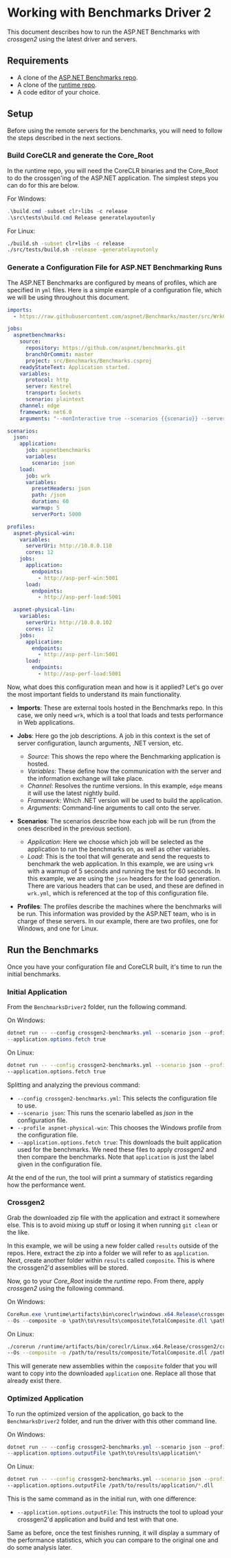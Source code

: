 # Working with Benchmarks Driver 2

This document describes how to run the ASP&#46;NET Benchmarks with _crossgen2_
using the latest driver and servers.

## Requirements

* A clone of the [ASP.NET Benchmarks repo](https://github.com/aspnet/benchmarks).
* A clone of the [runtime repo](https://github.com/dotnet/runtime).
* A code editor of your choice.

## Setup

Before using the remote servers for the benchmarks, you will need to follow the
steps described in the next sections.

### Build CoreCLR and generate the Core_Root

In the runtime repo, you will need the CoreCLR binaries and the Core_Root to do
the crossgen'ing of the ASP&#46;NET application. The simplest steps you can do for
this are below.

For Windows:

```powershell
.\build.cmd -subset clr+libs -c release
.\src\tests\build.cmd Release generatelayoutonly
```

For Linux:

```bash
./build.sh -subset clr+libs -c release
./src/tests/build.sh -release -generatelayoutonly
```

### Generate a Configuration File for ASP&#46;NET Benchmarking Runs

The ASP&#46;NET Benchmarks are configured by means of profiles, which are specified
in `yml` files. Here is a simple example of a configuration file, which we will
be using throughout this document.

```yml
imports:
  - https://raw.githubusercontent.com/aspnet/Benchmarks/master/src/WrkClient/wrk.yml

jobs:
  aspnetbenchmarks:
    source:
      repository: https://github.com/aspnet/benchmarks.git
      branchOrCommit: master
      project: src/Benchmarks/Benchmarks.csproj
    readyStateText: Application started.
    variables:
      protocol: http
      server: Kestrel
      transport: Sockets
      scenario: plaintext
    channel: edge
    framework: net6.0
    arguments: "--nonInteractive true --scenarios {{scenario}} --server-urls {{protocol}}://[*]:{{serverPort}} --server {{server}} --kestrelTransport {{transport}} --protocol {{protocol}}"

scenarios:
  json:
    application:
      job: aspnetbenchmarks
      variables:
        scenario: json
    load:
      job: wrk
      variables:
        presetHeaders: json
        path: /json
        duration: 60
        warmup: 5
        serverPort: 5000

profiles:
  aspnet-physical-win:
    variables:
      serverUri: http://10.0.0.110
      cores: 12
    jobs:
      application:
        endpoints:
          - http://asp-perf-win:5001
      load:
        endpoints:
          - http://asp-perf-load:5001

  aspnet-physical-lin:
    variables:
      serverUri: http://10.0.0.102
      cores: 12
    jobs:
      application:
        endpoints:
          - http://asp-perf-lin:5001
      load:
        endpoints:
          - http://asp-perf-load:5001
```

Now, what does this configuration mean and how is it applied? Let's go over
the most important fields to understand its main functionality.

* **Imports**: These are external tools hosted in the Benchmarks repo.
In this case, we only need `wrk`, which is a tool that loads and tests
performance in Web applications.

* **Jobs**: Here go the job descriptions. A job in this context is the set of
server configuration, launch arguments, .NET version, etc.
    * _Source_: This shows the repo where the Benchmarking application is hosted.
    * _Variables_: These define how the communication with the server and the
    information exchange will take place.
    * _Channel_: Resolves the runtime versions. In this example, `edge` means it
    will use the latest nightly build.
    * _Framework_: Which .NET version will be used to build the application.
    * _Arguments_: Command-line arguments to call onto the server.

* **Scenarios**: The scenarios describe how each job will be run (from the ones
described in the previous section).
    * _Application_: Here we choose which job will be selected as the application
    to run the benchmarks on, as well as other variables.
    * _Load_: This is the tool that will generate and send the requests to
    benchmark the web application. In this example, we are using `wrk` with a
    warmup of 5 seconds and running the test for 60 seconds. In this example,
    we are using the `json` headers for the load generation. There are various
    headers that can be used, and these are defined in `wrk.yml`, which is
    referenced at the top of this configuration file.

* **Profiles**: The profiles describe the machines where the benchmarks will
be run. This information was provided by the ASP&#46;NET team, who is in charge
of these servers. In our example, there are two profiles, one for Windows,
and one for Linux.

## Run the Benchmarks

Once you have your configuration file and CoreCLR built, it's time to run the
initial benchmarks.

### Initial Application

From the `BenchmarksDriver2` folder, run the following command.

On Windows:

```powershell
dotnet run -- --config crossgen2-benchmarks.yml --scenario json --profile aspnet-physical-win
--application.options.fetch true
```

On Linux:

```bash
dotnet run -- --config crossgen2-benchmarks.yml --scenario json --profile aspnet-physical-lin
--application.options.fetch true
```

Splitting and analyzing the previous command:

* `--config crossgen2-benchmarks.yml`: This selects the configuration file to use.
* `--scenario json`: This runs the scenario labelled as _json_ in the configuration file.
* `--profile aspnet-physical-win`: This chooses the Windows profile from the configuration file.
* `--application.options.fetch true`: This downloads the built application used for
the benchmarks. We need these files to apply _crossgen2_ and then compare the benchmarks.
Note that `application` is just the label given in the configuration file.

At the end of the run, the tool will print a summary of statistics regarding
how the performance went.

### Crossgen2

Grab the downloaded zip file with the application and extract it somewhere else.
This is to avoid mixing up stuff or losing it when running `git clean` or the like.

In this example, we will be using a new folder called `results` outside of the
repos. Here, extract the zip into a folder we will refer to as `application`.
Next, create another folder within `results` called `composite`. This is where
the crossgen2'd assemblies will be stored.

Now, go to your _Core\_Root_ inside the _runtime_ repo. From there, apply _crossgen2_
using the following command.

On Windows:

```powershell
CoreRun.exe \runtime\artifacts\bin\coreclr\windows.x64.Release\crossgen2\crossgen2.dll
--Os --composite -o \path\to\results\composite\TotalComposite.dll \path\to\results\application\*.dll
```

On Linux:

```bash
./corerun /runtime/artifacts/bin/coreclr/Linux.x64.Release/crossgen2/crossgen2.dll
--Os --composite -o /path/to/results/composite/TotalComposite.dll /path/to/results/application/*.dll
```

This will generate new assemblies within the `composite` folder that you will
want to copy into the downloaded `application` one. Replace all those that
already exist there.

### Optimized Application

To run the optimized version of the application, go back to the `BenchmarksDriver2`
folder, and run the driver with this other command line.

On Windows:

```powershell
dotnet run -- --config crossgen2-benchmarks.yml --scenario json --profile aspnet-physical-win
--application.options.outputFile \path\to\results\application\*
```

On Linux:

```bash
dotnet run -- --config crossgen2-benchmarks.yml --scenario json --profile aspnet-physical-lin
--application.options.outputFile /path/to/results/application/*.dll
```

This is the same command as in the initial run, with one difference:

* `--application.options.outputFile`: This instructs the tool to upload your
crossgen2'd application and build and test with that one.

Same as before, once the test finishes running, it will display a summary of the
performance statistics, which you can compare to the original one and do some
analysis later.
